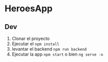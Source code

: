 # HeroesApp

## Dev

1. Clonar el proyecto
2. Ejecutar el ```npm install```
3. levantar el backend ``` npm run backend ```
4. Ejecutar la app ```npm start``` o bien ```ng serve -o```

